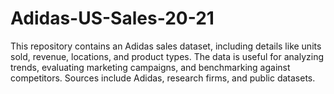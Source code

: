 # Adidas-US-Sales-20-21
This repository contains an Adidas sales dataset, including details like units sold, revenue, locations, and product types. The data is useful for analyzing trends, evaluating marketing campaigns, and benchmarking against competitors. Sources include Adidas, research firms, and public datasets.
